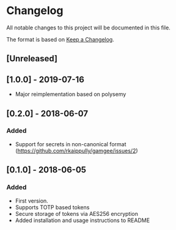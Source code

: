 # Changelog
All notable changes to this project will be documented in this file.

The format is based on [Keep a Changelog](http://keepachangelog.com/en/1.0.0/).

## [Unreleased]

## [1.0.0] - 2019-07-16
- Major reimplementation based on polysemy

## [0.2.0] - 2018-06-07

### Added
- Support for secrets in non-canonical format (https://github.com/rkaippully/gamgee/issues/2)

## [0.1.0] - 2018-06-05

### Added
- First version.
- Supports TOTP based tokens
- Secure storage of tokens via AES256 encryption
- Added installation and usage instructions to README
